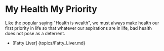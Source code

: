 # My Health My Priority

Like the popular saying "Health is wealth", we must always make health our first priority in life so that whatever our aspirations are in life, bad health does not pose as a deterrent.

- [Fatty Liver] {topics/Fatty_Liver.md} 
